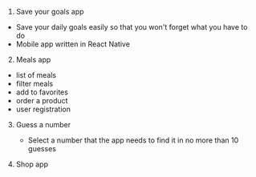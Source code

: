 1) Save your goals app
  - Save your daily goals easily so that you won't forget what you have to do 
  - Mobile app written in React Native

2) Meals app
  - list of meals
  - filter meals
  - add to favorites
  - order a product 
  - user registration

3) Guess a number
   - Select a number that the app needs to find it in no more than 10 guesses
   
4) Shop app  


